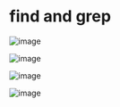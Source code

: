 # find and grep

![image](https://github.com/saidali-ibn-zafar/Full-Stack-for-Front-Engineers-v3/assets/120341849/2206cf10-fa41-4b5e-a60b-3341d86e2d00)

![image](https://github.com/saidali-ibn-zafar/Full-Stack-for-Front-Engineers-v3/assets/120341849/4799de70-c140-4b2d-8316-222b1a0e03b0)

![image](https://github.com/saidali-ibn-zafar/Full-Stack-for-Front-Engineers-v3/assets/120341849/811d48fe-153e-4d57-a125-1e742b511073)

![image](https://github.com/saidali-ibn-zafar/Full-Stack-for-Front-Engineers-v3/assets/120341849/e249e182-8c86-403e-a42e-cdd340ce15ed)
